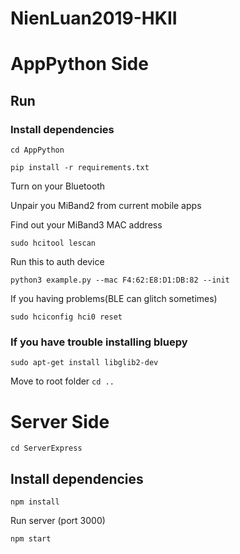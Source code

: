 # NienLuan2019-HKII

# AppPython Side
## Run

### Install dependencies

`cd AppPython`

`pip install -r requirements.txt`

Turn on your Bluetooth

Unpair you MiBand2 from current mobile apps

Find out your MiBand3 MAC address

```sudo hcitool lescan```

Run this to auth device

```python3 example.py --mac F4:62:E8:D1:DB:82 --init```

If you having problems(BLE can glitch sometimes)

```sudo hciconfig hci0 reset```

### If you have trouble installing bluepy

```sudo apt-get install libglib2-dev  ```

Move to root folder
`cd ..`
# Server Side

`cd ServerExpress`

## Install dependencies

`npm install`

Run server (port 3000)

`npm start`
